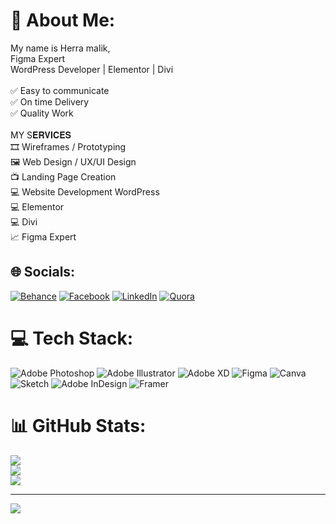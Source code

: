 # 💫 About Me:
My name is Herra malik,<br>Figma Expert <br>WordPress Developer | Elementor | Divi<br><br>✅ Easy to communicate<br>✅ On time Delivery<br>✅ Quality Work<br><br> MY S𝐄𝐑𝐕𝐈𝐂𝐄𝐒<br>🎞️ Wireframes / Prototyping<br>🖼️ Web Design / UX/UI Design<br>📺 Landing Page Creation<br>💻 Website Development WordPress<br>💻 Elementor<br>💻 Divi<br>📈 Figma Expert


## 🌐 Socials:
[![Behance](https://img.shields.io/badge/Behance-1769ff?logo=behance&logoColor=white)](https://behance.net/herramalik11) [![Facebook](https://img.shields.io/badge/Facebook-%231877F2.svg?logo=Facebook&logoColor=white)](https://facebook.com/herra.malik) [![LinkedIn](https://img.shields.io/badge/LinkedIn-%230077B5.svg?logo=linkedin&logoColor=white)](https://linkedin.com/in/herramalik11) [![Quora](https://img.shields.io/badge/Quora-%23B92B27.svg?logo=Quora&logoColor=white)](https://quora.com/profile/Herra-Malik-1) 

# 💻 Tech Stack:
![Adobe Photoshop](https://img.shields.io/badge/adobephotoshop-%2331A8FF.svg?style=for-the-badge&logo=adobephotoshop&logoColor=white) ![Adobe Illustrator](https://img.shields.io/badge/adobeillustrator-%23FF9A00.svg?style=for-the-badge&logo=adobeillustrator&logoColor=white) ![Adobe XD](https://img.shields.io/badge/Adobe%20XD-470137?style=for-the-badge&logo=Adobe%20XD&logoColor=#FF61F6) 	![Figma](https://img.shields.io/badge/figma-%23F24E1E.svg?style=for-the-badge&logo=figma&logoColor=white) ![Canva](https://img.shields.io/badge/Canva-%2300C4CC.svg?style=for-the-badge&logo=Canva&logoColor=white) ![Sketch](https://img.shields.io/badge/Sketch-FFB387?style=for-the-badge&logo=sketch&logoColor=black) ![Adobe InDesign](https://img.shields.io/badge/Adobe%20InDesign-49021F?style=for-the-badge&logo=adobeindesign&logoColor=white) ![Framer](https://img.shields.io/badge/Framer-black?style=for-the-badge&logo=framer&logoColor=blue)
# 📊 GitHub Stats:
![](https://github-readme-stats.vercel.app/api?username=Herra-malik&theme=gruvbox&hide_border=false&include_all_commits=true&count_private=false)<br/>
![](https://github-readme-streak-stats.herokuapp.com/?user=Herra-malik&theme=gruvbox&hide_border=false)<br/>
![](https://github-readme-stats.vercel.app/api/top-langs/?username=Herra-malik&theme=gruvbox&hide_border=false&include_all_commits=true&count_private=false&layout=compact)

---
[![](https://visitcount.itsvg.in/api?id=Herra-malik&icon=0&color=0)](https://visitcount.itsvg.in)

<!-- Proudly created with GPRM ( https://gprm.itsvg.in ) -->
